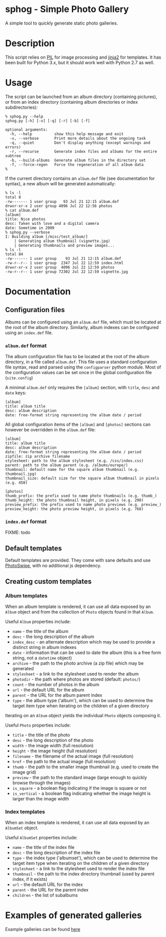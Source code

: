 # sphog - Simple Photo Gallery
A simple tool to quickly generate static photo galleries.


# Description
This script relies on [PIL](http://www.pythonware.com/products/pil/) for image processing and [jinja2](https://palletsprojects.com/p/jinja/) for templates. It has been built for Python 3.x, but it should work well with Python 2.7 as well.

# Usage
The script can be launched from an album directory (containing pictures), or from an index directory (containing album directories or index subdirectories):
```
% sphog.py --help
sphog.py [-h] [-v] [-q] [-r] [-b] [-f]

optional arguments:
  -h, --help          show this help message and exit
  -v, --verbose       Print more details about the ongoing task
  -q, --quiet         Don't display anything (except warnings and errors)
  -r, --recurse       Generate index files and albums for the entire subtree
  -b, --build-albums  Generate album files in the directory set
  -f, --force-regen   Force the regeneration of all album data
%
```

If the current directory contains an `album.def` file (see documentation for syntax), a new album will be generated automatically:
```
% ls -l
total 8
-rw------- 1 user group   93 Jul 21 12:15 album.def
drwxr-xr-x 2 user group 4096 Jul 22 12:56 photos
% cat album.def
[album]
title: Nice photos
desc: Taken with love and a digital camera
date: Sometime in 2009
% sphog.py --verbose
I: Building album [/misc/test_album/]
    | Generating album thumbnail (vignette.jpg)
    | Generating thumbnails and preview images...
% ls -l
total 84
-rw------- 1 user group    93 Jul 21 12:15 album.def
-rw-r--r-- 1 user group  2347 Jul 22 12:59 index.html
drwxr-xr-x 2 user group  4096 Jul 22 12:59 photos
-rw-r--r-- 1 user group 72302 Jul 22 12:59 vignette.jpg
```

# Documentation
## Configuration files
Albums can be configured using an `album.def` file, which must be located at the root of the album directory.
Similarly, album indexes can be configured using an `index.def` file.

### `album.def` format

The album configuration file has to be located at the root of the album directory, in a file called `album.def`.
This file uses a standard configuration file syntax, read and parsed using the `configparser` python module.
Most of the configuration values can be set once in the global configuration file (`site.config`)

A minimal `album.def` only requires the `[album]` section, with `title`, `desc` and `date` keys:

```
[album]
title: album title
desc: album description
date: free-format string representing the album date / period
```

All global configuration items of the `[album]` and `[photos]` sections can however be overridden in the `album.def` file:

```
[album]
title: album title
desc: album description
date: free-format string representing the album date / period
zipfile: zip archive filename
stylesheet: path to the album stylesheet (e.g. /css/index.css)
parent: path to the album parent (e.g. /albums/europe/)
thumbnail: default name for the square album thumbnail (e.g. thumbnail.jpg)
thumbnail_size: default size for the square album thumbnail in pixels (e.g. 450)

[photos]
thumb_prefix: the prefix used to name photo thumbnails (e.g. thumb_)
thumb_height: the photo thumbnail height, in pixels (e.g. 290)
preview_prefix: the prefix used to name photo previews (e.g. preview_)
preview_height: the photo preview height, in pixels (e.g. 768)
```

### `index.def` format

FIXME: todo


## Default templates
Default templates are provided. They come with sane defaults and use [PhotoSwipe](https://photoswipe.com/), with no additional js dependency.


## Creating custom templates 
### Album templates
When an album template is rendered, it can use all data exposed by an `Album` object and from the collection of `Photo` objects found in that `Album`.

Useful `Album` properties include:
- `name` - the title of the album
- `desc` - the long description of the album
- `index_desc` - an alternate description which may be used to provide a distinct string in album indexes
- `date` - information that can be used to date the album (this is a free form string, not a `datetime` object)
- `archive` - the path to the photo archive (a zip file) which may be generated
- `stylesheet` - a link to the stylesheet used to render the album
- `photodir` - the path where photos are stored (default: `photos/`)  
- `count` - the number of photos in the album
- `url` - the default URL for the album
- `parent` - the URL for the album parent index
- `type` - the album type ('album'), which can be used to determine the target item type when iterating on the children of a given directory

Iterating on an `Album` object yields the individual `Photo` objects composing it.

Useful `Photo` properties include:
- `title` - the title of the photo
- `desc` - the long description of the photo
- `width` - the image width (full resolution)
- `height` - the image height (full resolution)
- `filename` - the filename of the actual image (full resolution)
- `href` - the path to the actual image (full resolution)
- `thumb` - the path to the smaller image thumbnail (e.g. used to create the image grid)
- `preview` - the path to the standard image (large enough to quickly browse through the images)
- `is_square` - a boolean flag indicating if the image is square or not
- `is_vertical` - a boolean flag indicating whether the image height is larger than the image width

### Index templates
When an index template is rendered, it can use all data exposed by an `AlbumSet` object.

Useful `AlbumSet` properties include:
- `name` - the title of the index file
- `desc` - the long description of the index file
- `type` - the index type ('albumset'), which can be used to determine the target item type when iterating on the children of a given directory
- `stylesheet` - a link to the stylesheet used to render the index file
- `thumbnail` - the path to the index directory thumbnail (used by parent index, if it exists)
- `url` - the default URL for the index
- `parent` - the URL for the parent index
- `children` - the list of subalbums


# Examples of generated galleries
Example galleries can be found [here](http://photos.lechevoir.net/public/)
